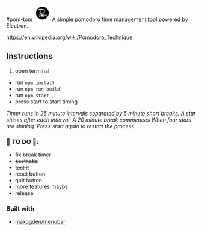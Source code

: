 #pom-tom <img src="https://github.com/pang-s/pom-tom/blob/master/IconTemplate@2x.png?raw=true">
A simple pomodoro time management tool powered by Electron.

https://en.wikipedia.org/wiki/Pomodoro_Technique
## Instructions

1. open terminal
- run `npm install`
- run `npm run build`
- run `npm start`
- press start to start timing

<i> Timer runs in 25 minute intervals separated by 5 minute short breaks. A star shines after each interval. A 20 minute break commences When four stars are shining. Press start again to restart the process. </i>

### :construction: TO DO :construction::
- <strike> fix break timer </strike>
- <strike> aesthetic </strike>
- <strike> test it </strike>
- <strike> reset button </strike>
- quit button
- more features maybs
- release

### Built with

- [maxogden/menubar](https://github.com/maxogden/menubar)
